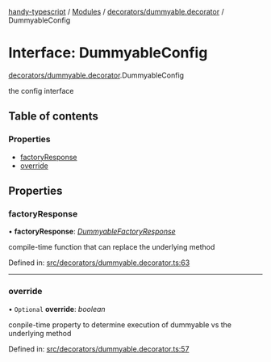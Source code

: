 [handy-typescript](../README.md) / [Modules](../modules.md) / [decorators/dummyable.decorator](../modules/decorators_dummyable_decorator.md) / DummyableConfig

# Interface: DummyableConfig

[decorators/dummyable.decorator](../modules/decorators_dummyable_decorator.md).DummyableConfig

the config interface

## Table of contents

### Properties

- [factoryResponse](decorators_dummyable_decorator.dummyableconfig.md#factoryresponse)
- [override](decorators_dummyable_decorator.dummyableconfig.md#override)

## Properties

### factoryResponse

• **factoryResponse**: [*DummyableFactoryResponse*](../modules/decorators_dummyable_decorator.md#dummyablefactoryresponse)

compile-time function that can replace the underlying method

Defined in: [src/decorators/dummyable.decorator.ts:63](https://github.com/robbiemu/handy-typescript/blob/1ebcc03/src/decorators/dummyable.decorator.ts#L63)

___

### override

• `Optional` **override**: *boolean*

conpile-time property to determine execution of dummyable vs the underlying method

Defined in: [src/decorators/dummyable.decorator.ts:57](https://github.com/robbiemu/handy-typescript/blob/1ebcc03/src/decorators/dummyable.decorator.ts#L57)
